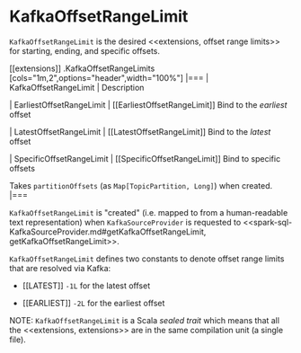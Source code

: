 # KafkaOffsetRangeLimit

`KafkaOffsetRangeLimit` is the desired <<extensions, offset range limits>> for starting, ending, and specific offsets.

[[extensions]]
.KafkaOffsetRangeLimits
[cols="1m,2",options="header",width="100%"]
|===
| KafkaOffsetRangeLimit
| Description

| EarliestOffsetRangeLimit
| [[EarliestOffsetRangeLimit]] Bind to the *earliest* offset

| LatestOffsetRangeLimit
| [[LatestOffsetRangeLimit]] Bind to the *latest* offset

| SpecificOffsetRangeLimit
| [[SpecificOffsetRangeLimit]] Bind to specific offsets

Takes `partitionOffsets` (as `Map[TopicPartition, Long]`) when created.
|===

`KafkaOffsetRangeLimit` is "created" (i.e. mapped to from a human-readable text representation) when `KafkaSourceProvider` is requested to <<spark-sql-KafkaSourceProvider.md#getKafkaOffsetRangeLimit, getKafkaOffsetRangeLimit>>.

`KafkaOffsetRangeLimit` defines two constants to denote offset range limits that are resolved via Kafka:

* [[LATEST]] `-1L` for the latest offset

* [[EARLIEST]] `-2L` for the earliest offset

NOTE: `KafkaOffsetRangeLimit` is a Scala *sealed trait* which means that all the <<extensions, extensions>> are in the same compilation unit (a single file).
